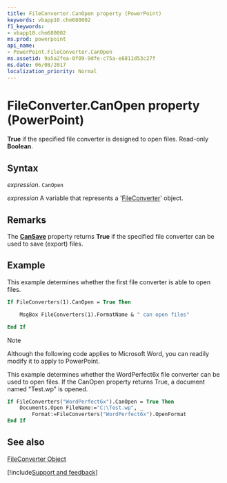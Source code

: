```yaml
---
title: FileConverter.CanOpen property (PowerPoint)
keywords: vbapp10.chm680002
f1_keywords:
- vbapp10.chm680002
ms.prod: powerpoint
api_name:
- PowerPoint.FileConverter.CanOpen
ms.assetid: 9a5a2fea-0f09-9dfe-c75a-e8811d53c27f
ms.date: 06/08/2017
localization_priority: Normal
---
```



# FileConverter.CanOpen property (PowerPoint)

 **True** if the specified file converter is designed to open files. Read-only **Boolean**.


## Syntax

_expression_. `CanOpen`

_expression_ A variable that represents a '[FileConverter](PowerPoint.FileConverter.md)' object.


## Remarks

The  **[CanSave](PowerPoint.FileConverter.CanSave.md)** property returns **True** if the specified file converter can be used to save (export) files.


## Example

This example determines whether the first file converter is able to open files.


```vb
If FileConverters(1).CanOpen = True Then

    MsgBox FileConverters(1).FormatName & " can open files"

End If
```




> [!NOTE] 
> Although the following code applies to Microsoft Word, you can readily modify it to apply to PowerPoint.

This example determines whether the WordPerfect6x file converter can be used to open files. If the CanOpen property returns True, a document named "Test.wp" is opened.




```vb
If FileConverters("WordPerfect6x").CanOpen = True Then
    Documents.Open FileName:="C:\Test.wp", _
        Format:=FileConverters("WordPerfect6x").OpenFormat
End If
```


## See also


[FileConverter Object](PowerPoint.FileConverter.md)

[!include[Support and feedback](~/includes/feedback-boilerplate.md)]